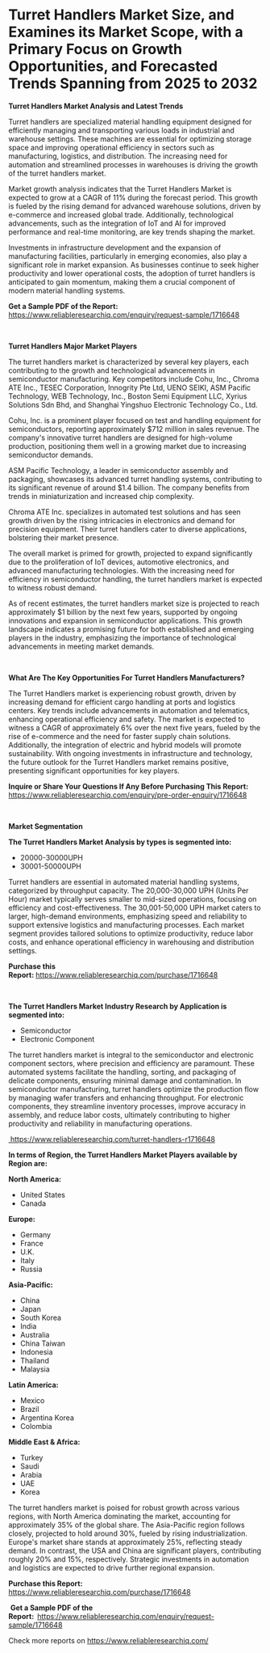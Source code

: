 <p><h1>Turret Handlers Market Size, and Examines its Market Scope, with a Primary Focus on Growth Opportunities, and Forecasted Trends Spanning from 2025 to 2032</h1></p><p><strong>Turret Handlers Market Analysis and Latest Trends</strong></p>
<p><p>Turret handlers are specialized material handling equipment designed for efficiently managing and transporting various loads in industrial and warehouse settings. These machines are essential for optimizing storage space and improving operational efficiency in sectors such as manufacturing, logistics, and distribution. The increasing need for automation and streamlined processes in warehouses is driving the growth of the turret handlers market.</p><p>Market growth analysis indicates that the Turret Handlers Market is expected to grow at a CAGR of 11% during the forecast period. This growth is fueled by the rising demand for advanced warehouse solutions, driven by e-commerce and increased global trade. Additionally, technological advancements, such as the integration of IoT and AI for improved performance and real-time monitoring, are key trends shaping the market.</p><p>Investments in infrastructure development and the expansion of manufacturing facilities, particularly in emerging economies, also play a significant role in market expansion. As businesses continue to seek higher productivity and lower operational costs, the adoption of turret handlers is anticipated to gain momentum, making them a crucial component of modern material handling systems.</p></p>
<p><strong>Get a Sample PDF of the Report:&nbsp;</strong> <a href="https://www.reliableresearchiq.com/enquiry/request-sample/1716648?utm_campaign=2291&utm_medium=2&utm_source=Github&utm_content=ia&utm_term=25032025&utm_id=turret-handlers">https://www.reliableresearchiq.com/enquiry/request-sample/1716648</a></p>
<p>&nbsp;</p>
<p><strong>Turret Handlers Major Market Players</strong></p>
<p><p>The turret handlers market is characterized by several key players, each contributing to the growth and technological advancements in semiconductor manufacturing. Key competitors include Cohu, Inc., Chroma ATE Inc., TESEC Corporation, Innogrity Pte Ltd, UENO SEIKI, ASM Pacific Technology, WEB Technology, Inc., Boston Semi Equipment LLC, Xyrius Solutions Sdn Bhd, and Shanghai Yingshuo Electronic Technology Co., Ltd.</p><p>Cohu, Inc. is a prominent player focused on test and handling equipment for semiconductors, reporting approximately $712 million in sales revenue. The company's innovative turret handlers are designed for high-volume production, positioning them well in a growing market due to increasing semiconductor demands.</p><p>ASM Pacific Technology, a leader in semiconductor assembly and packaging, showcases its advanced turret handling systems, contributing to its significant revenue of around $1.4 billion. The company benefits from trends in miniaturization and increased chip complexity.</p><p>Chroma ATE Inc. specializes in automated test solutions and has seen growth driven by the rising intricacies in electronics and demand for precision equipment. Their turret handlers cater to diverse applications, bolstering their market presence.</p><p>The overall market is primed for growth, projected to expand significantly due to the proliferation of IoT devices, automotive electronics, and advanced manufacturing technologies. With the increasing need for efficiency in semiconductor handling, the turret handlers market is expected to witness robust demand.</p><p>As of recent estimates, the turret handlers market size is projected to reach approximately $1 billion by the next few years, supported by ongoing innovations and expansion in semiconductor applications. This growth landscape indicates a promising future for both established and emerging players in the industry, emphasizing the importance of technological advancements in meeting market demands.</p></p>
<p>&nbsp;</p>
<p><strong>What Are The Key Opportunities For Turret Handlers Manufacturers?</strong></p>
<p><p>The Turret Handlers market is experiencing robust growth, driven by increasing demand for efficient cargo handling at ports and logistics centers. Key trends include advancements in automation and telematics, enhancing operational efficiency and safety. The market is expected to witness a CAGR of approximately 6% over the next five years, fueled by the rise of e-commerce and the need for faster supply chain solutions. Additionally, the integration of electric and hybrid models will promote sustainability. With ongoing investments in infrastructure and technology, the future outlook for the Turret Handlers market remains positive, presenting significant opportunities for key players.</p></p>
<p><strong>Inquire or Share Your Questions If Any Before Purchasing This Report:</strong> <a href="https://www.reliableresearchiq.com/enquiry/pre-order-enquiry/1716648?utm_campaign=2291&utm_medium=2&utm_source=Github&utm_content=ia&utm_term=25032025&utm_id=turret-handlers">https://www.reliableresearchiq.com/enquiry/pre-order-enquiry/1716648</a></p>
<p>&nbsp;</p>
<p><strong>Market Segmentation</strong></p>
<p><strong>The Turret Handlers Market Analysis by types is segmented into:</strong></p>
<p><ul><li>20000-30000UPH</li><li>30001-50000UPH</li></ul></p>
<p><p>Turret handlers are essential in automated material handling systems, categorized by throughput capacity. The 20,000-30,000 UPH (Units Per Hour) market typically serves smaller to mid-sized operations, focusing on efficiency and cost-effectiveness. The 30,001-50,000 UPH market caters to larger, high-demand environments, emphasizing speed and reliability to support extensive logistics and manufacturing processes. Each market segment provides tailored solutions to optimize productivity, reduce labor costs, and enhance operational efficiency in warehousing and distribution settings.</p></p>
<p><strong>Purchase this Report:&nbsp;</strong><a href="https://www.reliableresearchiq.com/purchase/1716648?utm_campaign=2291&utm_medium=2&utm_source=Github&utm_content=ia&utm_term=25032025&utm_id=turret-handlers">https://www.reliableresearchiq.com/purchase/1716648</a></p>
<p>&nbsp;</p>
<p><strong>The Turret Handlers Market Industry Research by Application is segmented into:</strong></p>
<p><ul><li>Semiconductor</li><li>Electronic Component</li></ul></p>
<p><p>The turret handlers market is integral to the semiconductor and electronic component sectors, where precision and efficiency are paramount. These automated systems facilitate the handling, sorting, and packaging of delicate components, ensuring minimal damage and contamination. In semiconductor manufacturing, turret handlers optimize the production flow by managing wafer transfers and enhancing throughput. For electronic components, they streamline inventory processes, improve accuracy in assembly, and reduce labor costs, ultimately contributing to higher productivity and reliability in manufacturing operations.</p></p>
<p><a href="https://www.reliableresearchiq.com/turret-handlers-r1716648?utm_campaign=2291&utm_medium=2&utm_source=Github&utm_content=ia&utm_term=25032025&utm_id=turret-handlers">&nbsp;https://www.reliableresearchiq.com/turret-handlers-r1716648</a></p>
<p><strong>In terms of Region, the Turret Handlers Market Players available by Region are:</strong></p>
<p>
    <p> <strong> North America: </strong>
        <ul>
            <li>United States</li>
            <li>Canada</li>
        </ul>
        </p> 
    <p> <strong> Europe: </strong>
        <ul>
            <li>Germany</li>
            <li>France</li>
            <li>U.K.</li>
            <li>Italy</li>
            <li>Russia</li>
        </ul>
        </p> 
    <p> <strong> Asia-Pacific: </strong>
        <ul>
            <li>China</li>
            <li>Japan</li>
            <li>South Korea</li>
            <li>India</li>
            <li>Australia</li>
            <li>China Taiwan</li>
            <li>Indonesia</li>
            <li>Thailand</li>
            <li>Malaysia</li>
        </ul>
        </p> 
    <p> <strong> Latin America: </strong>
        <ul>
            <li>Mexico</li>
            <li>Brazil</li>
            <li>Argentina Korea</li>
            <li>Colombia</li>
        </ul>
        </p> 
    <p> <strong> Middle East & Africa: </strong>
        <ul>
            <li>Turkey</li>
            <li>Saudi</li>
            <li>Arabia</li>
            <li>UAE</li>
            <li>Korea</li>
        </ul>
    </p>
    </p>
<p><p>The turret handlers market is poised for robust growth across various regions, with North America dominating the market, accounting for approximately 35% of the global share. The Asia-Pacific region follows closely, projected to hold around 30%, fueled by rising industrialization. Europe's market share stands at approximately 25%, reflecting steady demand. In contrast, the USA and China are significant players, contributing roughly 20% and 15%, respectively. Strategic investments in automation and logistics are expected to drive further regional expansion.</p></p>
<p><strong>Purchase this Report: </strong><a href="https://www.reliableresearchiq.com/purchase/1716648?utm_campaign=2291&utm_medium=2&utm_source=Github&utm_content=ia&utm_term=25032025&utm_id=turret-handlers">https://www.reliableresearchiq.com/purchase/1716648</a></p>
<p>&nbsp;<strong>Get a Sample PDF of the Report:&nbsp;&nbsp;</strong><a href="https://www.reliableresearchiq.com/enquiry/request-sample/1716648?utm_campaign=2291&utm_medium=2&utm_source=Github&utm_content=ia&utm_term=25032025&utm_id=turret-handlers">https://www.reliableresearchiq.com/enquiry/request-sample/1716648</a></p>
<p><strong></strong></p>
<p>Check more reports on <a href="https://www.reliableresearchiq.com/?utm_campaign=2291&utm_medium=2&utm_source=Github&utm_content=ia&utm_term=25032025&utm_id=turret-handlers">https://www.reliableresearchiq.com/</a></p>